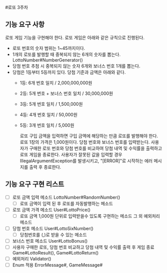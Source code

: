 #로또 3주차 

## 기능 요구 사항 
로또 게임 기능을 구현해야 한다. 로또 게임은 아래와 같은 규칙으로 진행된다.

- 로또 번호의 숫자 범위는 1~45까지이다.
- 1개의 로또를 발행할 때 중복되지 않는 6개의 숫자를 뽑는다. LottoNumber#NumberGenerator()
- 당첨 번호 추첨 시 중복되지 않는 숫자 6개와 보너스 번호 1개를 뽑는다.
- 당첨은 1등부터 5등까지 있다. 당첨 기준과 금액은 아래와 같다.
    - 1등: 6개 번호 일치 / 2,000,000,000원
    - 2등: 5개 번호 + 보너스 번호 일치 / 30,000,000원
    - 3등: 5개 번호 일치 / 1,500,000원
    - 4등: 4개 번호 일치 / 50,000원
    - 5등: 3개 번호 일치 / 5,000원
    
  
      로또 구입 금액을 입력하면 구입 금액에 해당하는 만큼 로또를 발행해야 한다.
      로또 1장의 가격은 1,000원이다.
      당첨 번호와 보너스 번호를 입력받는다.
      사용자가 구매한 로또 번호와 당첨 번호를 비교하여 당첨 내역 및 수익률을 출력하고 로또 게임을 종료한다.
      사용자가 잘못된 값을 입력할 경우 IllegalArgumentException를 발생시키고, "[ERROR]"로 시작하는 에러 메시지를 출력 후 종료한다.

## 기능 요구 구현 리스트

- [ ] 로또 금액 입력 메소드 LottoNumber#RandomNumber()
  - [ ] 로또 금액이 입력 된 후 로또를 자동발행하는 메소드
- [ ] 로또 금액 가격 메소드 User#LottoPrice()
  - [ ] 로또 금액 1,000원 단위로 입력받을수 있도록 구현하는 메소드 그 외 예외처리 메소드
- [ ] 당첨 번호 메소드 User#LottoSixNumber()
  - [ ] 당첨번호를 (,)로 받을 수 있는 메소드
- [ ] 보너스 번호 메소드 User#LottoBonus()
- [ ] 사용자 구매한 로또, 당첨 번호 비교하고 당첨 내역 및 수익률 출력 후 게임 종료 Game#LottoResult(), Game#LottoReturn()
- [ ] 예외처리 Validator()
- [ ] Enum 적용 ErrorMessage#, GameMessage#